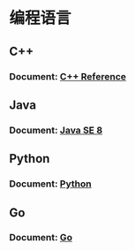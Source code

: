 # 编程语言

## C++

### Document: [C++ Reference](https://en.cppreference.com/w/)

## Java

### Document: [Java SE 8](https://docs.oracle.com/javase/8/)

## Python

### Document: [Python](https://docs.python.org/3/)

## Go

### Document: [Go](https://golang.org/doc/)

